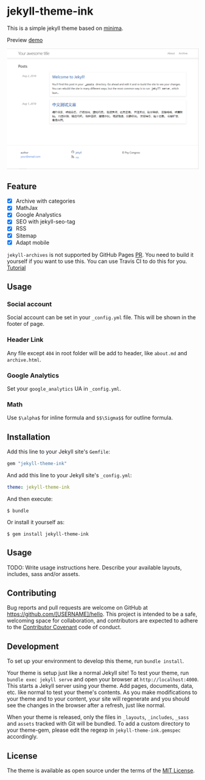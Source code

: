 # jekyll-theme-ink

This is a simple jekyll theme based on [minima](https://github.com/jekyll/minima).

Preview [demo](https://kemingy.github.io/jekyll-theme-ink/)

![](./screenshot.png)

## Feature

- [x] Archive with categories
- [x] MathJax
- [x] Google Analystics
- [x] SEO with jekyll-seo-tag
- [x] RSS
- [x] Sitemap
- [x] Adapt mobile

`jekyll-archives` is not supported by GitHub Pages [PR](https://github.com/github/pages-gem/pull/106). You need to build it yourself if you want to use this. You can use Travis CI to do this for you. [Tutorial](https://gist.github.com/kemingy/776ccc839b28c0e8c0f867cddabb0b8e)

## Usage

### Social account

Social account can be set in your `_config.yml` file. This will be shown in the footer of page.

### Header Link

Any file except `404` in root folder will be add to header, like `about.md` and `archive.html`.

### Google Analytics

Set your `google_analytics` UA in `_config.yml`.

### Math

Use `$\alpha$` for inline formula and `$$\Sigma$$` for outline formula.


## Installation

Add this line to your Jekyll site's `Gemfile`:

```ruby
gem "jekyll-theme-ink"
```

And add this line to your Jekyll site's `_config.yml`:

```yaml
theme: jekyll-theme-ink
```

And then execute:

    $ bundle

Or install it yourself as:

    $ gem install jekyll-theme-ink

## Usage

TODO: Write usage instructions here. Describe your available layouts, includes, sass and/or assets.

## Contributing

Bug reports and pull requests are welcome on GitHub at https://github.com/[USERNAME]/hello. This project is intended to be a safe, welcoming space for collaboration, and contributors are expected to adhere to the [Contributor Covenant](http://contributor-covenant.org) code of conduct.

## Development

To set up your environment to develop this theme, run `bundle install`.

Your theme is setup just like a normal Jekyll site! To test your theme, run `bundle exec jekyll serve` and open your browser at `http://localhost:4000`. This starts a Jekyll server using your theme. Add pages, documents, data, etc. like normal to test your theme's contents. As you make modifications to your theme and to your content, your site will regenerate and you should see the changes in the browser after a refresh, just like normal.

When your theme is released, only the files in `_layouts`, `_includes`, `_sass` and `assets` tracked with Git will be bundled.
To add a custom directory to your theme-gem, please edit the regexp in `jekyll-theme-ink.gemspec` accordingly.

## License

The theme is available as open source under the terms of the [MIT License](https://opensource.org/licenses/MIT).

